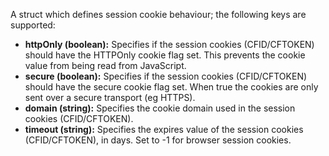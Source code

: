 A struct which defines session cookie behaviour; the following keys are supported:

- **httpOnly (boolean):**  Specifies if the session cookies (CFID/CFTOKEN) should have the HTTPOnly cookie flag set. This prevents the cookie value from being read from JavaScript.
- **secure (boolean):**  Specifies if the session cookies (CFID/CFTOKEN) should have the secure cookie flag set. When true the cookies are only sent over a secure transport (eg HTTPS).
- **domain (string):** Specifies the cookie domain used in the session cookies (CFID/CFTOKEN).
- **timeout (string):**  Specifies the expires value of the session cookies (CFID/CFTOKEN), in days. Set to -1 for browser session cookies.